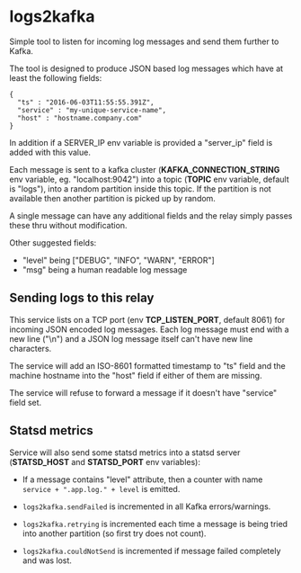 logs2kafka
==========

Simple tool to listen for incoming log messages and send them further to Kafka.

The tool is designed to produce JSON based log messages which have at least the following fields:

	{
	  "ts" : "2016-06-03T11:55:55.391Z",
	  "service" : "my-unique-service-name",
	  "host" : "hostname.company.com"
	}

In addition if a SERVER_IP env variable is provided a "server_ip" field is added with this value.

Each message is sent to a kafka cluster (**KAFKA_CONNECTION_STRING** env variable, eg. "localhost:9042") into a topic (**TOPIC** env variable, default is "logs"), into a random partition inside this topic. If the partition is not available then another partition is picked up by random.

A single message can have any additional fields and the relay simply passes these thru without modification.

Other suggested fields:

 - "level" being ["DEBUG", "INFO", "WARN", "ERROR"]
 - "msg" being a human readable log message

Sending logs to this relay
--------------------------

This service lists on a TCP port (env **TCP_LISTEN_PORT**, default 8061) for incoming JSON encoded log messages. Each log message must end with a new line ("\n") and a JSON log message itself can't have new line characters.

The service will add an ISO-8601 formatted timestamp to "ts" field and the machine hostname into the "host" field if either of them are missing.

The service will refuse to forward a message if it doesn't have "service" field set.

Statsd metrics
--------------

Service will also send some statsd metrics into a statsd server (**STATSD_HOST** and **STATSD_PORT** env variables):

 - If a message contains "level" attribute, then a counter with name `service + ".app.log." + level` is emitted.

 - `logs2kafka.sendFailed` is incremented in all Kafka errors/warnings.

 - `logs2kafka.retrying` is incremented each time a message is being tried into another partition (so first try does not count).

 - `logs2kafka.couldNotSend` is incremented if message failed completely and was lost.

